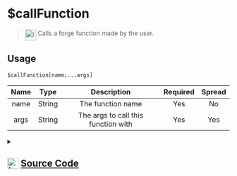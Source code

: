 # $callFunction
> <img align="top" src="https://upload.wikimedia.org/wikipedia/commons/thumb/e/e4/Infobox_info_icon.svg/160px-Infobox_info_icon.svg.png?20150409153300" alt="image" width="25" height="auto"> Calls a forge function made by the user.
## Usage
```
$callFunction[name;...args]
```
| Name | Type | Description | Required | Spread
| :---: | :---: | :---: | :---: | :---: |
name | String | The function name | Yes | No
args | String | The args to call this function with | Yes | Yes
<details>
<summary>
    
## <img align="top" src="https://cdn4.iconfinder.com/data/icons/iconsimple-logotypes/512/github-512.png" alt="image" width="25" height="auto">  [Source Code](https://github.com/tryforge/ForgeScript-V2/blob/main/src/native/callFunction.ts)
    
</summary>
    
```ts
import { ErrorType } from "../structures/ForgeError"
import { ArgType, NativeFunction } from "../structures/NativeFunction"
import { Return } from "../structures/Return"

export default new NativeFunction({
    name: "$callFunction",
    version: "1.0.0",
    description: "Calls a forge function made by the user.",
    unwrap: true,
    args: [
        {
            name: "name",
            description: "The function name",
            rest: false,
            required: true,
            type: ArgType.String
        },
        {
            name: "args",
            description: "The args to call this function with",
            rest: true,
            type: ArgType.String,
            required: true
        }
    ],
    brackets: true,
    execute(ctx, [ name, args ]) {
        const fn = ctx.client.functions.get(name)
        if (!fn) return Return.error(
            this.error(
                ErrorType.UnknownXName,
                "function",
                name
            )
        )

        return fn.call(ctx, args)
    },
})
```
    
</details>
